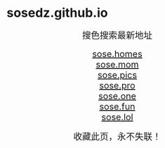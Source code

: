# sosedz.github.io
<center>
<span style="font-size:20px">搜色搜索最新地址</span><br>
<br />
<span style="font-size:20px"><a href="https://sose.homes" target="_blank">sose.homes</a></span><br>
<span style="font-size:20px"><a href="https://sose.mom" target="_blank">sose.mom</a></span><br>
<span style="font-size:20px"><a href="https://sose.pics" target="_blank">sose.pics</a></span><br>
<span style="font-size:20px"><a href="https://sose.pro" target="_blank">sose.pro</a></span><br>
<span style="font-size:20px"><a href="https://sose.one" target="_blank">sose.one</a></span><br>
<span style="font-size:20px"><a href="https://sose.fun" target="_blank">sose.fun</a></span><br>
<span style="font-size:20px"><a href="https://sose.lol" target="_blank">sose.lol</a></span><br>
<br />
<span style="font-size:20px">收藏此页，永不失联！</span>
</center>
